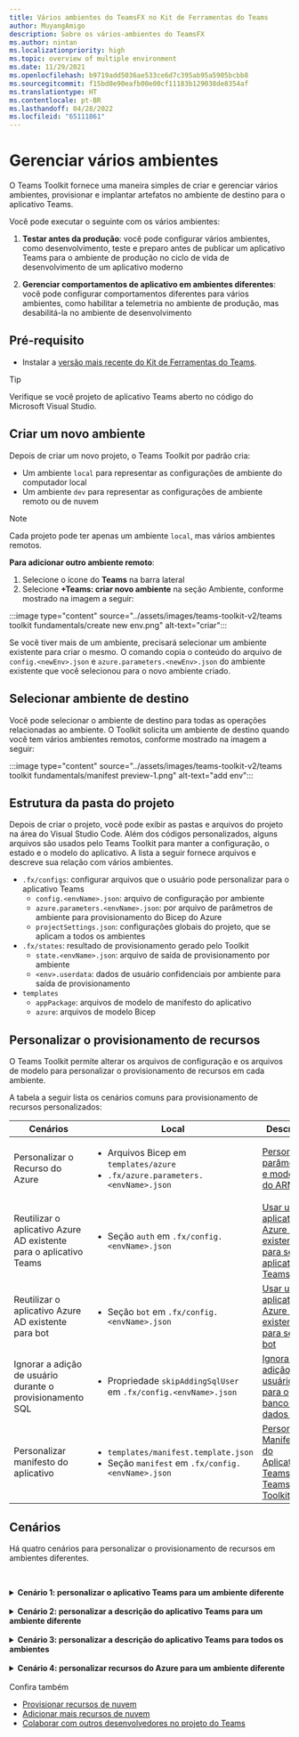 ```yaml
---
title: Vários ambientes do TeamsFX no Kit de Ferramentas do Teams
author: MuyangAmigo
description: Sobre os vários-ambientes do TeamsFX
ms.author: nintan
ms.localizationpriority: high
ms.topic: overview of multiple environment
ms.date: 11/29/2021
ms.openlocfilehash: b9719add5036ae533ce6d7c395ab95a5905bcbb8
ms.sourcegitcommit: f15bd0e90eafb00e00cf11183b129038de8354af
ms.translationtype: HT
ms.contentlocale: pt-BR
ms.lasthandoff: 04/28/2022
ms.locfileid: "65111861"
---
```

# <a name="manage-multiple-environments"></a>Gerenciar vários ambientes

 O Teams Toolkit fornece uma maneira simples de criar e gerenciar vários ambientes, provisionar e implantar artefatos no ambiente de destino para o aplicativo Teams.

 Você pode executar o seguinte com os vários ambientes:

1. **Testar antes da produção**: você pode configurar vários ambientes, como desenvolvimento, teste e preparo antes de publicar um aplicativo Teams para o ambiente de produção no ciclo de vida de desenvolvimento de um aplicativo moderno

2. **Gerenciar comportamentos de aplicativo em ambientes diferentes**: você pode configurar comportamentos diferentes para vários ambientes, como habilitar a telemetria no ambiente de produção, mas desabilitá-la no ambiente de desenvolvimento

## <a name="prerequisite"></a>Pré-requisito

* Instalar a [versão mais recente do Kit de Ferramentas do Teams](https://marketplace.visualstudio.com/items?itemName=TeamsDevApp.ms-teams-vscode-extension).

> [!TIP]
> Verifique se você projeto de aplicativo Teams aberto no código do Microsoft Visual Studio.

## <a name="create-a-new-environment"></a>Criar um novo ambiente

Depois de criar um novo projeto, o Teams Toolkit por padrão cria:

* Um ambiente `local` para representar as configurações de ambiente do computador local
* Um ambiente `dev` para representar as configurações de ambiente remoto ou de nuvem

> [!NOTE]
> Cada projeto pode ter apenas um ambiente `local`, mas vários ambientes remotos.

**Para adicionar outro ambiente remoto**:

1. Selecione o ícone do **Teams** na barra lateral
2. Selecione **+Teams: criar novo ambiente** na seção Ambiente, conforme mostrado na imagem a seguir:

:::image type="content" source="../assets/images/teams-toolkit-v2/teams toolkit fundamentals/create new env.png" alt-text="criar":::

Se você tiver mais de um ambiente, precisará selecionar um ambiente existente para criar o mesmo. O comando copia o conteúdo do arquivo de `config.<newEnv>.json` e `azure.parameters.<newEnv>.json` do ambiente existente que você selecionou para o novo ambiente criado.

## <a name="select-target-environment"></a>Selecionar ambiente de destino

Você pode selecionar o ambiente de destino para todas as operações relacionadas ao ambiente. O Toolkit solicita um ambiente de destino quando você tem vários ambientes remotos, conforme mostrado na imagem a seguir:

:::image type="content" source="../assets/images/teams-toolkit-v2/teams toolkit fundamentals/manifest preview-1.png" alt-text="add env":::

## <a name="project-folder-structure"></a>Estrutura da pasta do projeto

Depois de criar o projeto, você pode exibir as pastas e arquivos do projeto na área do Visual Studio Code. Além dos códigos personalizados, alguns arquivos são usados pelo Teams Toolkit para manter a configuração, o estado e o modelo do aplicativo. A lista a seguir fornece arquivos e descreve sua relação com vários ambientes.

* `.fx/configs`: configurar arquivos que o usuário pode personalizar para o aplicativo Teams
  * `config.<envName>.json`: arquivo de configuração por ambiente 
  * `azure.parameters.<envName>.json`: por arquivo de parâmetros de ambiente para provisionamento do Bicep do Azure
  * `projectSettings.json`: configurações globais do projeto, que se aplicam a todos os ambientes
* `.fx/states`: resultado de provisionamento gerado pelo Toolkit
  * `state.<envName>.json`: arquivo de saída de provisionamento por ambiente
  * `<env>.userdata`: dados de usuário confidenciais por ambiente para saída de provisionamento
* `templates`
  * `appPackage`: arquivos de modelo de manifesto do aplicativo
  * `azure`: arquivos de modelo Bicep

## <a name="customize-resource-provision"></a>Personalizar o provisionamento de recursos

O Teams Toolkit permite alterar os arquivos de configuração e os arquivos de modelo para personalizar o provisionamento de recursos em cada ambiente.

A tabela a seguir lista os cenários comuns para provisionamento de recursos personalizados:

| Cenários | Local| Descrição |
| --- | --- | --- |
| Personalizar o Recurso do Azure | <ul> <li>Arquivos Bicep em `templates/azure`</li> <li>`.fx/azure.parameters.<envName>.json`</li></ul> | [Personalizar parâmetros e modelos do ARM](provision.md#customize-arm-parameters-and-templates) |
| Reutilizar o aplicativo Azure AD existente para o aplicativo Teams | <ul> <li>Seção `auth` em `.fx/config.<envName>.json`</li> </ul> |  [Usar um aplicativo Azure AD existente para seu aplicativo Teams](provision.md#use-an-existing-azure-ad-app-for-your-teams-app) |
| Reutilizar o aplicativo Azure AD existente para bot | <ul> <li>Seção `bot` em `.fx/config.<envName>.json`</li> </ul> | [Usar um aplicativo Azure AD existente para seu bot](provision.md#use-an-existing-azure-ad-app-for-your-bot) |
| Ignorar a adição de usuário durante o provisionamento SQL | <ul> <li>Propriedade `skipAddingSqlUser` em `.fx/config.<envName>.json`</li> </ul> | [Ignorar a adição de usuário para o banco de dados SQL](provision.md#skip-adding-user-for-sql-database) |
| Personalizar manifesto do aplicativo | <ul> <li>`templates/manifest.template.json`</li> <li>Seção `manifest` em `.fx/config.<envName>.json`</li>  </ul> | [Personalizar Manifesto do Aplicativo Teams no Teams Toolkit](TeamsFx-manifest-customization.md) |

## <a name="scenarios"></a>Cenários

Há quatro cenários para personalizar o provisionamento de recursos em ambientes diferentes.
<br>

<br><details>
<summary><b>Cenário 1: personalizar o aplicativo Teams para um ambiente diferente</b></summary>

Você pode definir o nome do aplicativo Teams para `myapp(dev)` dos ambientes padrões `dev` e `myapp(staging)` para o ambiente de preparo `staging`.

Execute as seguintes etapas para personalização:

1. Abrir arquivo de configuração `.fx/configs/config.dev.json`
2. Atualizar a propriedade de *manifesto > appName > abreviação* para `myapp(dev)`

  As atualizações para `.fx/configs/config.dev.json` são as seguintes:

  ```json
  {
      "$schema": "https://aka.ms/teamsfx-env-config-schema",
      "description": "You can customize the TeamsFx config for different environments.   Visit https://aka.ms/teamsfx-env-config to learn more about this.",
      "manifest": {
          "appName": {
              "short": "myapp(dev)"
              ...
          }
      }
      ...
  }
  ```

3. Criar um novo ambiente e nomeá-lo `staging` se ele não existir
4. Abrir arquivo de configuração `.fx/configs/config.staging.json`
5. Atualizar a mesma propriedade `myapp(staging)`
6. Execute o comando de provisão nos ambientes `dev` e `staging` para atualizar o nome do aplicativo em ambientes remotos. Para executar o comando provisionar com o Teams Toolkit, confira[provisionar](provision.md#provision-using-teams-toolkit)
</details>
<br>


<details>
<summary><b>Cenário 2: personalizar a descrição do aplicativo Teams para um ambiente diferente</b></summary>

Nesse cenário, você aprenderá a definir diferentes descrições do aplicativo Teams para os diferentes ambientes:

* Para o ambiente padrão `dev`, a descrição é `my app description for dev`
* Para o ambiente de preparo `staging`, a descrição é `my app description for staging`

Execute as seguintes etapas para personalização:

1. Abrir arquivo de configuração `.fx/configs/config.dev.json`
2. Adicionar nova propriedade de *manifesto > descrição > abreviação* com valor `my app description for dev`

  As atualizações para `.fx/configs/config.dev.json` são as seguintes:

  ```json
  {
      "$schema": "https://aka.ms/teamsfx-env-config-schema",
      "description": "You can customize the TeamsFx config for different environments.   Visit https://aka.ms/teamsfx-env-config to learn more about this.",
      "manifest": {
          ...
          "description": {
              "short": "`my app description for dev"
              ...
          }
      }
      ...
  }
  ```

3. Criar um novo ambiente e nomeá-lo `staging` se ele não existir
4. Abrir arquivo de configuração `.fx/configs/config.staging.json`
5. Adicionar a mesma propriedade para `my app description for staging`
6. Abrir o modelo de manifesto do aplicativo Teams`templates/appPackage/manifest.template.json`
7. Atualizar a propriedade `description > short` para usar a **variável** definida em configurar arquivos com sintaxe de mustache `{{config.manifest.description.short}}`
  
  As atualizações para `manifest.template.json` são as seguintes:

  ```json
  {
    "$schema": "https://developer.microsoft.com/en-us/json-schemas/teams/v1.11/MicrosoftTeams.schema.json",
    "manifestVersion": "1.11",
    "version": "1.0.0",
    ...
    "description": {
      "short": "{{config.manifest.description.short}}", 
      ...
    },
    ...
  }
  ```

8. Execute o comando de provisão nos ambientes `dev` e `staging` para atualizar o nome do aplicativo em ambientes remotos. Para executar o comando de provisão com o Teams Toolkit, confira [provisionar](provision.md#provision-using-teams-toolkit)

</details>
<br>

<details>
<summary><b>Cenário 3: personalizar a descrição do aplicativo Teams para todos os ambientes</b></summary>

Nesse cenário, você aprenderá a definir a descrição do aplicativo Teams para `my app description` em todos os ambientes.

Como o modelo de manifesto do aplicativo Teams é compartilhado em todos os ambientes, podemos atualizar o valor de descrição nele para nosso destino:

1. Abrir o modelo de manifesto do aplicativo Teams`templates/appPackage/manifest.template.json`
2. Atualizar a propriedade `description > short` com **cadeia de caracteres codificada** `my app description`
  
  As atualizações para `manifest.template.json` são as seguintes:

  ```json
  {
    "$schema": "https://developer.microsoft.com/en-us/json-schemas/teams/v1.11/MicrosoftTeams.schema.json",
    "manifestVersion": "1.11",
    "version": "1.0.0",
    ...
    "description": {
      "short": "my app description",
      ...
    },
    ...
  }
 ```
3. Execute o comando de provisão em **todos** os ambientes para atualizar o nome do aplicativo em ambientes remotos. Para executar o comando de provisão com o Teams Toolkit, confira [provisionar](provision.md#provision-using-teams-toolkit)
<br></details>
<br>
<details>
<br><summary><b>Cenário 4: personalizar recursos do Azure para um ambiente diferente</b></summary>
Você pode personalizar os recursos do Azure para cada ambiente, por exemplo, especificar o nome da Função do Azure editando o ambiente correspondente para fx/configs/azure.parameters. {env}.json. arquivo.

Para obter mais informações sobre arquivos de parâmetro e modelo Bicep, confira [provisionar recursos de nuvem](provision.md)
</details> <br



## <a name="see-also"></a>Confira também

* [Provisionar recursos de nuvem](provision.md)
* [Adicionar mais recursos de nuvem](add-resource.md)
* [Colaborar com outros desenvolvedores no projeto do Teams](TeamsFx-collaboration.md)